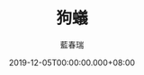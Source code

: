 ---
issue: 355
title: 狗蟻
author: 藍春瑞
date: 2019-12-05T00:00:00.000+08:00
topic: 生活
difficulty: 3
wikidata: Q98095806
wikidata_link: https://www.wikidata.org/wiki/Q98095806
author_wikidata: Q98096370
author_wikidata_link: https://www.wikidata.org/wiki/Q98096370
---